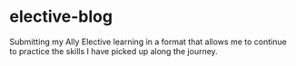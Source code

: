 # elective-blog
Submitting my Ally Elective learning in a format that allows me to continue to practice the skills I have picked up along the journey. 
